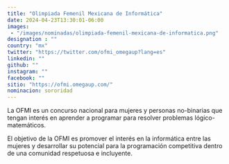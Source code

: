 ```yaml
---
title: "Olimpiada Femenil Mexicana de Informática"
date: 2024-04-23T13:30:01-06:00
images: 
 - "/images/nominadas/olimpiada-femenil-mexicana-de-informatica.png"
designation : ""
country: "mx"
twitter: "https://twitter.com/ofmi_omegaup?lang=es"
linkedin: ""
github: ""
instagram: ""
facebook: ""
sitio: "https://ofmi.omegaup.com/"
nominacion: sororidad
---
```


La OFMI es un concurso nacional para mujeres y personas no-binarias que tengan interés en aprender a programar para resolver problemas lógico-matemáticos.

El objetivo de la OFMI es promover el interés en la informática entre las mujeres y desarrollar su potencial para la programación competitiva dentro de una comunidad respetuosa e incluyente.

